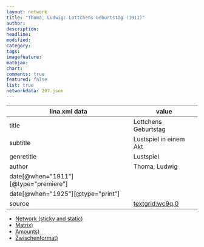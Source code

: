 ```yaml
---
layout: network
title: "Thoma, Ludwig: Lottchens Geburtstag (1911)"
author:
description:
headline:
modified:
category:
tags:
imagefeature: 
mathjax: 
chart: 
comments: true
featured: false
list: true
networkdata: 207.json
---
```

lina.xml data  | value
------------- | -------------
title|Lottchens Geburtstag
subtitle|Lustspiel in einem Akt
genretitle|Lustspiel
author|Thoma, Ludwig
date[@when="1911"][@type="premiere"]|
date[@when="1925"][@type="print"]|
source|[textgrid:wc9q.0](https://textgridlab.org/1.0/tgcrud-public/rest/textgrid:wc9q.0/data)



* [Network (sticky and static)](/linas/network207)
* [Matrix)](/linas/matrix207)
* [Amounts)](/linas/amount207)
* [Zwischenformat)](/linas/lina207 )
